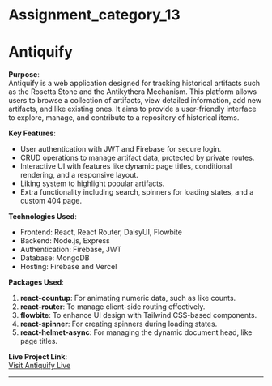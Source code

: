 # Assignment_category_13

# Antiquify

**Purpose**:  
Antiquify is a web application designed for tracking historical artifacts such as the Rosetta Stone and the Antikythera Mechanism. This platform allows users to browse a collection of artifacts, view detailed information, add new artifacts, and like existing ones. It aims to provide a user-friendly interface to explore, manage, and contribute to a repository of historical items.

**Key Features**:
- User authentication with JWT and Firebase for secure login.
- CRUD operations to manage artifact data, protected by private routes.
- Interactive UI with features like dynamic page titles, conditional rendering, and a responsive layout.
- Liking system to highlight popular artifacts.
- Extra functionality including search, spinners for loading states, and a custom 404 page.

**Technologies Used**:
- Frontend: React, React Router, DaisyUI, Flowbite
- Backend: Node.js, Express
- Authentication: Firebase, JWT
- Database: MongoDB
- Hosting: Firebase and Vercel

**Packages Used**:
1. **react-countup**: For animating numeric data, such as like counts.
2. **react-router**: To manage client-side routing effectively.
3. **flowbite**: To enhance UI design with Tailwind CSS-based components.
4. **react-spinner**: For creating spinners during loading states.
5. **react-helmet-async**: For managing the dynamic document head, like page titles.

**Live Project Link**:  
[Visit Antiquify Live](#)  

---


